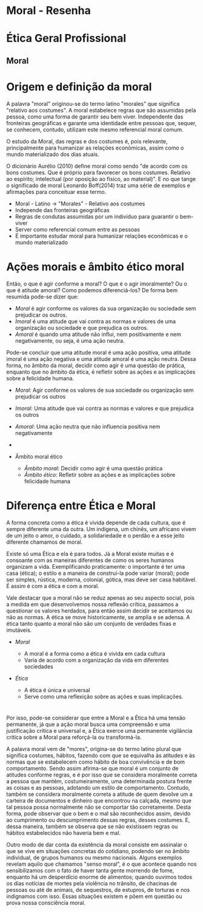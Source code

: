# Moral - Resenha

# Ética Geral Profissional
## Moral

# Origem e definição da moral

A palavra "moral" originou-se do termo latino "morales" que significa "relativo aos costumes". A moral estabelece regras que são assumidas pela pessoa, como uma forma de garantir seu bem viver. Independente das fronteiras geográficas e garante uma identidade entre pessoas que, sequer, se conhecem, contudo, utilizam este mesmo referencial moral comum.

O estudo da Moral, das regras e dos costumes é, pois relevante, principalmente para humanizar as relações econômicas, assim como o mundo materializado dos dias atuais.

O dicionário Aurélio (2010) define moral como sendo "de acordo com os bons costumes. Que é próprio para favorecer os bons costumes. Relativo ao espírito; intelectual (por oposição ao físico, ao material)". E no que tange o significado de moral Leonardo Boff(2014) traz uma série de exemplos e afirmações para conceituar esse termo.


- Moral - Latino -> "Morales" - Relativo aos costumes
- Independe das fronteiras geográficas
- Regras de condutas assumidas por um indivíduo para guarantir o bem-viver
- Server como referencial comum entre as pessoas
- É importante estudar moral para humanizar relações econômicas e o mundo materializado

# Ações morais e âmbito ético moral

Então, o que é agir conforme a moral? O que é o agir imoralmente? Ou o que é atitude amoral? Como podemos diferenciá-los? De forma bem resumida pode-se dizer que:

- *Moral* é agir conforme os valores da sua organização ou sociedade sem prejudicar os outros.
- *Imoral* é uma atitude que vai contra as normas e valores de uma organização ou sociedade e que prejudica os outros.
- *Amoral* é quando uma atitude não influi, nem positivamente e nem negativamente, ou seja, é uma ação neutra.

Pode-se concluir que uma atitude moral é uma ação positiva, uma atitude imoral é uma ação negativa e uma atitude amoral é uma ação neutra. Dessa forma, no âmbito da moral, decidir como agir é uma questão de prática, enquanto que no âmbito da ética, é refletir sobre as ações e as implicações sobre a felicidade humana.


- *Moral*: Agir conforme os valores de sua sociedade ou organização sem prejudicar os outros
- *Imoral*: Uma atitude que vai contra as normas e valores e que prejudica os outros
- *Amoral*: Uma ação neutra que não influencia positiva nem negativamente
- 
- Âmbito moral ético
    
    - *Âmbito moral*: Decidir como agir é uma questão prática
    - *Âmbito ético*: Refletir sobre as ações e as implicações sobre felicidade humana

# Diferença entre Ética e Moral

A forma concreta como a ética é vivida depende de cada cultura, que é sempre diferente uma da outra. Um indígena, um chinês, um africano vivem de um jeito o amor, o cuidado, a solidariedade e o perdão e a esse jeito diferente chamamos de moral.

Existe só uma Ética e ela é para todos. Já a Moral existe muitas e é consoante com as maneiras diferentes de como os seres humanos organizam a vida. Exemplificando praticamente: o importante é ter uma casa (ética); o estilo e a maneira de construí-la pode variar (moral); pode ser simples, rústica, moderna, colonial, gótica, mas deve ser casa habitável. É assim é com a ética e com a moral.

Vale destacar que a moral não se reduz apenas ao seu aspecto social, pois a medida em que desenvolvemos nossa reflexão crítica, passamos a questionar os valores herdados, para então assim decidir se aceitamos ou não as normas. A ética se move historicamente, se amplia e se adensa. A ética tanto quanto a moral não são um conjunto de verdades fixas e imutáveis.


- *Moral*
  
  - A moral é a forma como a ética é vivida em cada cultura
  - Varia de acordo com a organização da vida em diferentes sociedades

-  *Ética*

   - A ética é única e universal
   - Serve como uma reflexição sobre as ações e suas implicações.

# 
Por isso, pode-se considerar que entre a Moral e a Ética há uma tensão permanente, já que a ação moral busca uma compreensão e uma justificação crítica e universal e, a Ética exerce uma permanente vigilância crítica sobre a Moral para reforçá-la ou transformá-la.

A palavra moral vem de "mores", origina-se do termo latino plural que significa costumes, hábitos, fazendo com que se equivalha às atitudes e às normas que se estabelecem como hábito de boa convivência e de bom comportamento. Sendo assim afirma-se que moral é um conjunto de atitudes conforme regras, e é por isso que se considera moralmente correta a pessoa que mantém, costumeiramente, uma determinada postura frente as coisas e as pessoas, adotando um estilo de comportamento. Contudo, também se considera moralmente correta a atitude de quem devolve um a carteira de documentos e dinheiro que encontrou na calçada, mesmo que tal pessoa possa normalmente não se comportar tão corretamente. Desta forma, pode observar que o bem e o mal são reconhecidos assim, devido ao cumprimento ou descumprimento dessas regras, desses costumes. E, dessa maneira, também se observa que se não existissem regras ou hábitos estabelecidos não haveria bem e mal.

Outro modo de dar conta da existência da moral consiste em assinalar o que se vive em situações concretas do cotidiano, podendo ser no âmbito individual, de grupos humanos ou mesmo nacionais. Alguns exemplos revelam aquilo que chamamos "senso moral", é o que acontece quando nos sensibilizamos com o fato de haver tanta gente morrendo de fome, enquanto há um desperdício enorme de alimentos; quando ouvimos todos os dias notícias de mortes pela violência no trânsito, de chacinas de pessoas ou até de animais, de sequestros, de estupros, de torturas e nos indignamos com isso. Essas situações existem e pôem em questão ou prova nossa consciência moral.